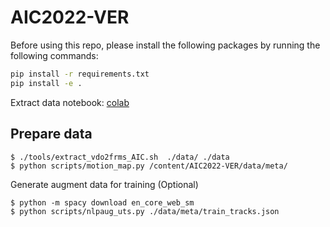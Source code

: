 # AIC2022-VER

Before using this repo, please install the following packages by running the following commands:

```bash
pip install -r requirements.txt
pip install -e .
```

Extract data notebook: [colab](https://colab.research.google.com/drive/18Jmz-e4AvH1QAG_WVZqjlT3XgnPcWOMY?authuser=1#scrollTo=KlZeCu9CC8mR)

## Prepare data

```
$ ./tools/extract_vdo2frms_AIC.sh  ./data/ ./data
$ python scripts/motion_map.py /content/AIC2022-VER/data/meta/
```

Generate augment data for training (Optional)

```
$ python -m spacy download en_core_web_sm
$ python scripts/nlpaug_uts.py ./data/meta/train_tracks.json
```
